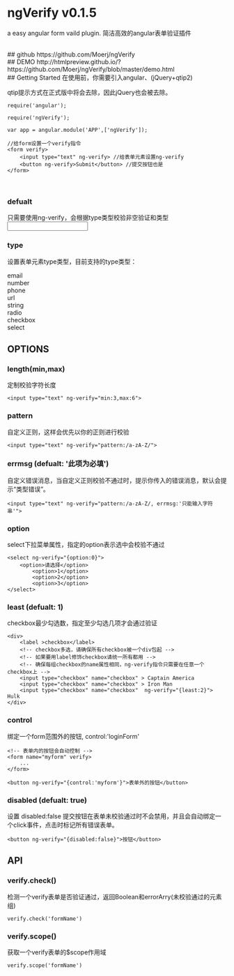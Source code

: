 # ngVerify v0.1.5
a easy angular form vaild plugin.
简洁高效的angular表单验证插件

<br>
## github
https://github.com/Moerj/ngVerify

<br>
## DEMO
http://htmlpreview.github.io/?https://github.com/Moerj/ngVerify/blob/master/demo.html

<br>
## Getting Started
在使用前，你需要引入angular、(jQuery+qtip2)

qtip提示方式在正式版中将会去除，因此jQuery也会被去除。

	require('angular');

	require('ngVerify');

	var app = angular.module('APP',['ngVerify']);

	//给form设置一个verify指令
	<form verify>
		<input type="text" ng-verify> //给表单元素设置ng-verify
		<button ng-verify>Submit</button> //提交按钮也是
  	</form>


<br>

### defualt
只需要使用ng-verify，会根据type类型校验非空验证和类型
	<input type="text" ng-verify>

### type
设置表单元素type类型，目前支持的type类型：

email  
number  
phone  
url  
string  
radio  
checkbox  
select  

## OPTIONS  
### length(min,max)
定制校验字符长度

	<input type="text" ng-verify="min:3,max:6">

### pattern
自定义正则，这样会优先以你的正则进行校验

	<input type="text" ng-verify="pattern:/a-zA-Z/">

### errmsg (defualt: '此项为必填')
自定义错误消息，当自定义正则校验不通过时，提示你传入的错误消息，默认会提示“类型错误”。

	<input type="text" ng-verify="pattern:/a-zA-Z/, errmsg:'只能输入字符串'">


### option
select下拉菜单属性，指定的option表示选中会校验不通过

	<select ng-verify="{option:0}">
		<option>请选择</option>
    		<option>1</option>
    		<option>2</option>
    		<option>3</option>
	</select>

### least (defualt: 1)
checkbox最少勾选数，指定至少勾选几项才会通过验证

	<div>
		<label >checkbox</label>
		<!-- checkbox多选，请确保所有checkbox被一个div包起 -->
		<!-- 如果要用label修饰checkbox请统一所有都用 -->
		<!-- 确保每组checkbox的name属性相同，ng-verify指令只需要在任意一个checkbox上 -->
		<input type="checkbox" name="checkbox" > Captain America
		<input type="checkbox" name="checkbox" > Iron Man
		<input type="checkbox" name="checkbox"  ng-verify="{least:2}"> Hulk
	</div>

### control
绑定一个form范围外的按钮, control:'loginForm'

	<!-- 表单内的按钮会自动控制 -->
	<form name="myform" verify>
		...
	</form>

	<button ng-verify="{control:'myform'}">表单外的按钮</button>


### disabled (defualt: true)
设置 disabled:false 提交按钮在表单未校验通过时不会禁用，并且会自动绑定一个click事件，点击时标记所有错误表单。

	<button ng-verify="{disabled:false}">按钮</button>


## API  
### verify.check()
检测一个verify表单是否验证通过，返回Boolean和errorArry(未校验通过的元素组)

	verify.check('formName')

### verify.scope()
获取一个verify表单的$scope作用域

	verify.scope('formName')
